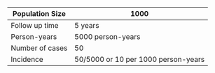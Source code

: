 | Population Size | 1000                                |
|-----------------|-----------------------------------
| Follow up time  | 5 years                             |
| Person-years    | 5000 person-years                   |
| Number of cases | 50                                  |
| Incidence       | 50/5000 or 10 per 1000 person-years |